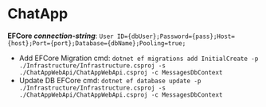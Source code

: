 # ChatApp

**EFCore *connection-string***: `User ID={dbUser};Password={pass};Host={host};Port={port};Database={dbName};Pooling=true;`

* Add EFCore Migration cmd: `dotnet ef migrations add InitialCreate -p ./Infrastructure/Infrastructure.csproj -s ./ChatAppWebApi/ChatAppWebApi.csproj -c MessagesDbContext`
* Update DB EFCore cmd: `dotnet ef database update -p ./Infrastructure/Infrastructure.csproj -s ./ChatAppWebApi/ChatAppWebApi.csproj -c MessagesDbContext`